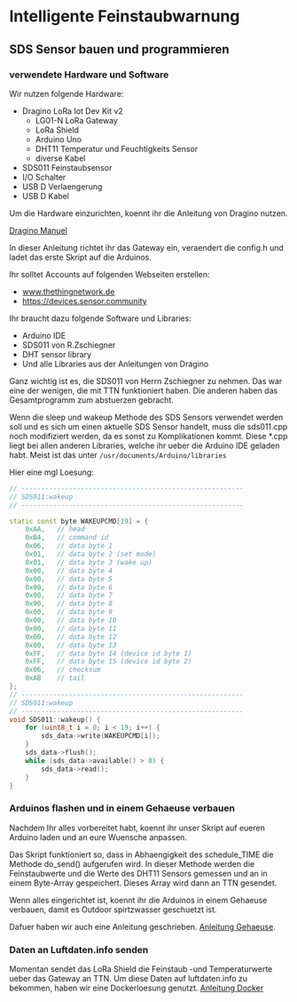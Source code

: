 # Intelligente Feinstaubwarnung
## SDS Sensor bauen und programmieren
### verwendete Hardware und Software

Wir nutzen folgende Hardware:
* Dragino LoRa Iot Dev Kit v2
   * LG01-N LoRa Gateway
   * LoRa Shield
   * Arduino Uno
   * DHT11 Temperatur und Feuchtigkeits Sensor
   * diverse Kabel
* SDS011 Feinstaubsensor
* I/O Schalter
* USB D Verlaengerung
* USB D Kabel

Um die Hardware einzurichten, koennt ihr die Anleitung von Dragino nutzen.

[Dragino Manuel](http://www.dragino.com/downloads/downloads/LoRa_IoT_Kit/v2-Kit/Single%20Channel%20LoRa%20IoT%20Kit%20v2%20User%20Manual_v1.0.6.pdf)

In dieser Anleitung richtet ihr das Gateway ein, veraendert die
config.h und ladet das erste Skript auf die Arduinos.

Ihr solltet Accounts auf folgenden Webseiten erstellen:
* www.thethingnetwork.de 
* https://devices.sensor.community

Ihr braucht dazu folgende Software und Libraries:
* Arduino IDE
* SDS011 von R.Zschiegner
* DHT sensor library
* Und alle Libraries aus der Anleitungen von Dragino

Ganz wichtig ist es, die SDS011 von Herrn Zschiegner zu nehmen. Das war eine der
wenigen, die mit TTN funktioniert haben. Die anderen haben das Gesamtprogramm
zum abstuerzen gebracht.

Wenn die sleep und wakeup Methode des SDS Sensors verwendet werden soll und es
sich um einen aktuelle SDS Sensor handelt, muss die sds011.cpp noch modifiziert
werden, da es sonst zu Komplikationen kommt. Diese *.cpp liegt bei allen
anderen Libraries, welche ihr ueber die Arduino IDE geladen habt. Meist ist
das unter `/usr/documents/Arduino/libraries`

Hier eine mgl Loesung:

```Cpp
// --------------------------------------------------------
// SDS011:wakeup
// --------------------------------------------------------

static const byte WAKEUPCMD[19] = {
	0xAA,	// head
	0xB4,	// command id
	0x06,	// data byte 1
	0x01,	// data byte 2 (set mode)
	0x01,	// data byte 3 (wake up)
	0x00,	// data byte 4
	0x00,	// data byte 5
	0x00,	// data byte 6
	0x00,	// data byte 7
	0x00,	// data byte 8
	0x00,	// data byte 9
	0x00,	// data byte 10
	0x00,	// data byte 11
	0x00,	// data byte 12
	0x00,	// data byte 13
	0xFF,	// data byte 14 (device id byte 1)
	0xFF,	// data byte 15 (device id byte 2)
	0x06,	// checksum
	0xAB	// tail
};
// --------------------------------------------------------
// SDS011:wakeup
// --------------------------------------------------------
void SDS011::wakeup() {
	for (uint8_t i = 0; i < 19; i++) {
		sds_data->write(WAKEUPCMD[i]);
	}
	sds_data->flush();
	while (sds_data->available() > 0) {
		sds_data->read();
	}
}

```

### Arduinos flashen und in einem Gehaeuse verbauen

Nachdem Ihr alles vorbereitet habt, koennt ihr unser Skript auf eueren Arduino
laden und an eure Wuensche anpassen.

Das Skript funktioniert so, dass in Abhaengigkeit des schedule_TIME die Methode
do_send() aufgerufen wird. In dieser Methode werden die Feinstaubwerte und die
Werte des DHT11 Sensors gemessen und an in einem Byte-Array gespeichert. 
Dieses Array wird dann an TTN gesendet.

Wenn alles eingerichtet ist, koennt ihr die Arduinos in einem Gehaeuse verbauen,
damit es Outdoor spirtzwasser geschuetzt ist.

Dafuer haben wir auch eine Anleitung geschrieben. [Anleitung
Gehaeuse](README_CASING.md).

### Daten an Luftdaten.info senden

Momentan sendet das LoRa Shield die Feinstaub -und Temperaturwerte ueber das
Gateway an TTN. Um diese Daten auf luftdaten.info zu bekommen, haben wir eine
Dockerloesung genutzt. [Anleitung Docker](README_DATA_TO_LUFTDATEN.md)


